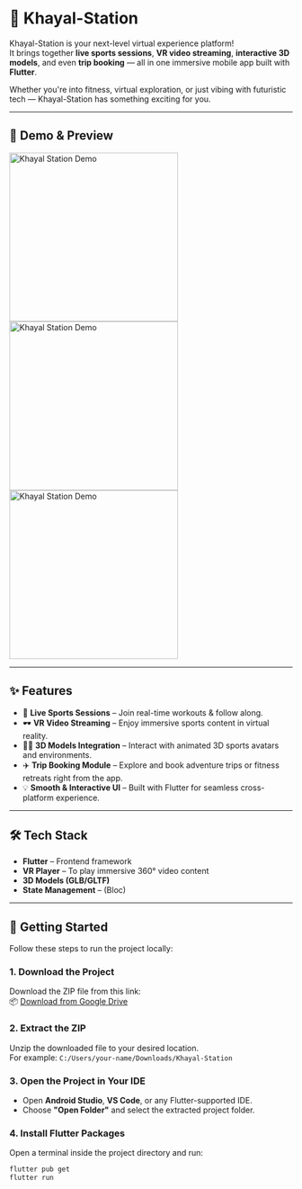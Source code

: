 # 🚀 Khayal-Station

Khayal-Station is your next-level virtual experience platform!  
It brings together **live sports sessions**, **VR video streaming**, **interactive 3D models**, and even **trip booking** — all in one immersive mobile app built with **Flutter**.

Whether you're into fitness, virtual exploration, or just vibing with futuristic tech — Khayal-Station has something exciting for you.

---

## 📸 Demo & Preview
<img src="https://github.com/user-attachments/assets/dce34a4b-5b65-4419-9cec-50e8fb287417" width="300" alt="Khayal Station Demo" />

<img src="https://github.com/user-attachments/assets/d8b5ed36-a543-4895-bc39-69da8c3e5d52" width="300" alt="Khayal Station Demo" />

<img src="https://github.com/user-attachments/assets/9d4c092c-92a9-4c56-b56a-247bf9d528e0" width="300" alt="Khayal Station Demo" />

---

## ✨ Features

- 🎥 **Live Sports Sessions** – Join real-time workouts & follow along.
- 🕶️ **VR Video Streaming** – Enjoy immersive sports content in virtual reality.
- 🧍‍♂️ **3D Models Integration** – Interact with animated 3D sports avatars and environments.
- ✈️ **Trip Booking Module** – Explore and book adventure trips or fitness retreats right from the app.
- 💡 **Smooth & Interactive UI** – Built with Flutter for seamless cross-platform experience.

---

## 🛠️ Tech Stack

- **Flutter** – Frontend framework
- **VR Player** – To play immersive 360° video content
- **3D Models (GLB/GLTF)**
- **State Management** – (Bloc)

---

## 🚀 Getting Started

Follow these steps to run the project locally:

### 1. **Download the Project**

Download the ZIP file from this link:  
📦 [Download from Google Drive](https://drive.google.com/file/d/1CLEO2s7jPgL28Am7yfKhjw80tf8zFc0F/view?usp=sharing)

### 2. **Extract the ZIP**

Unzip the downloaded file to your desired location.  
For example: `C:/Users/your-name/Downloads/Khayal-Station`

### 3. **Open the Project in Your IDE**

- Open **Android Studio**, **VS Code**, or any Flutter-supported IDE.
- Choose **"Open Folder"** and select the extracted project folder.

### 4. **Install Flutter Packages**

Open a terminal inside the project directory and run:

```bash
flutter pub get
flutter run
